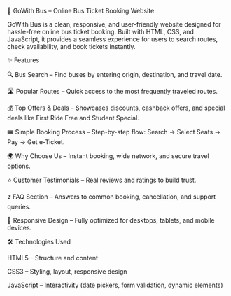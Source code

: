 🚌 GoWith Bus – Online Bus Ticket Booking Website

GoWith Bus is a clean, responsive, and user-friendly website designed for hassle-free online bus ticket booking.
Built with HTML, CSS, and JavaScript, it provides a seamless experience for users to search routes, check availability, and book tickets instantly.

✨ Features

🔍 Bus Search – Find buses by entering origin, destination, and travel date.

🛣️ Popular Routes – Quick access to the most frequently traveled routes.

💰 Top Offers & Deals – Showcases discounts, cashback offers, and special deals like First Ride Free and Student Special.

🎟️ Simple Booking Process – Step-by-step flow: Search → Select Seats → Pay → Get e-Ticket.

🌍 Why Choose Us – Instant booking, wide network, and secure travel options.

⭐ Customer Testimonials – Real reviews and ratings to build trust.

❓ FAQ Section – Answers to common booking, cancellation, and support queries.

📱 Responsive Design – Fully optimized for desktops, tablets, and mobile devices.

🛠️ Technologies Used

HTML5 – Structure and content

CSS3 – Styling, layout, responsive design

JavaScript – Interactivity (date pickers, form validation, dynamic elements)
